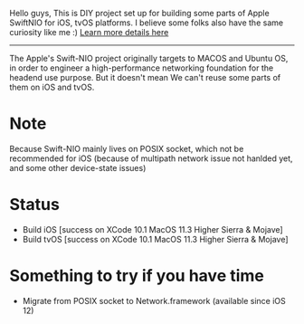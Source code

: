 Hello guys, This is DIY project set up for building some parts of Apple SwiftNIO for iOS, tvOS platforms.
I believe some folks also have the same curiosity like me :) [Learn more details here](https://swiftreviewer.com/2018/11/17/setup-swift-nio-for-ios-tvos/)

------------------------
The Apple's Swift-NIO project originally targets to MACOS and Ubuntu OS, in order to engineer a high-performance networking foundation for the headend use purpose. But it doesn't mean We can't reuse some parts of them on iOS and tvOS.

# Note
Because Swift-NIO mainly lives on POSIX socket, which not be recommended for iOS (because of multipath network issue not hanlded yet, and some other device-state issues)

# Status
+ Build iOS [success on XCode 10.1 MacOS 11.3 Higher Sierra & Mojave]
+ Build tvOS [success on XCode 10.1 MacOS 11.3 Higher Sierra & Mojave]

# Something to try if you have time
+ Migrate from POSIX socket to Network.framework (available since iOS 12)

